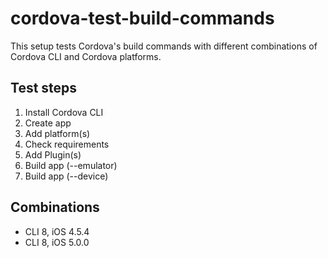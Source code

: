 # cordova-test-build-commands

This setup tests Cordova's build commands with different combinations of Cordova CLI and Cordova platforms.

## Test steps

1. Install Cordova CLI
1. Create app
1. Add platform(s)
1. Check requirements
1. Add Plugin(s)
1. Build app (--emulator)
1. Build app (--device)

## Combinations

- CLI 8, iOS 4.5.4
- CLI 8, iOS 5.0.0
